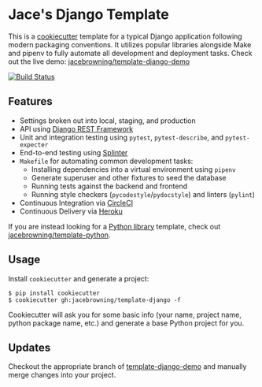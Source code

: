# Jace's Django Template

This is a [cookiecutter](https://github.com/audreyr/cookiecutter) template for a typical Django application following modern packaging conventions. It utilizes popular libraries alongside Make and pipenv to fully automate all development and deployment tasks. Check out the live demo: [jacebrowning/template-django-demo](https://github.com/jacebrowning/template-django-demo)

[![Build Status](https://img.shields.io/travis/jacebrowning/template-django/main.svg)](https://travis-ci.org/jacebrowning/template-django)
## Features

* Settings broken out into local, staging, and production
* API using [Django REST Framework](http://www.django-rest-framework.org/)
* Unit and integration testing using `pytest`, `pytest-describe`, and `pytest-expecter`
* End-to-end testing using [Splinter](https://splinter.readthedocs.io/)
* `Makefile` for automating common development tasks:
    - Installing dependencies into a virtual environment using `pipenv`
    - Generate superuser and other fixtures to seed the database
    - Running tests against the backend and frontend
    - Running style checkers (`pycodestyle`/`pydocstyle`) and linters (`pylint`)
* Continuous Integration via [CircleCI](https://circleci.com/docs/2.0/)
* Continuous Delivery via [Heroku](https://www.heroku.com/flow)

If you are instead looking for a [Python library](https://caremad.io/posts/2013/07/setup-vs-requirement/) template, check out [jacebrowning/template-python](https://github.com/jacebrowning/template-python).

## Usage

Install `cookiecutter` and generate a project:

```
$ pip install cookiecutter
$ cookiecutter gh:jacebrowning/template-django -f
```

Cookiecutter will ask you for some basic info (your name, project name, python package name, etc.) and generate a base Python project for you.

## Updates

Checkout the appropriate branch of [template-django-demo](https://github.com/jacebrowning/template-django-demo) and manually merge changes into your project.


